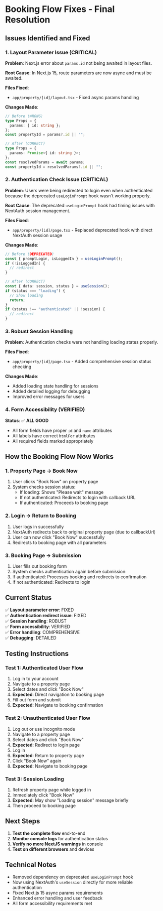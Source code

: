 # Booking Flow Fixes - Final Resolution

## Issues Identified and Fixed

### 1. **Layout Parameter Issue (CRITICAL)**

**Problem**: Next.js error about `params.id` not being awaited in layout files.

**Root Cause**: In Next.js 15, route parameters are now async and must be awaited.

**Files Fixed**:

- `app/property/[id]/layout.tsx` - Fixed async params handling

**Changes Made**:

```typescript
// Before (WRONG)
type Props = {
  params: { id: string };
};
const propertyId = params?.id || "";

// After (CORRECT)
type Props = {
  params: Promise<{ id: string }>;
};
const resolvedParams = await params;
const propertyId = resolvedParams?.id || "";
```

### 2. **Authentication Check Issue (CRITICAL)**

**Problem**: Users were being redirected to login even when authenticated because the deprecated `useLoginPrompt` hook wasn't working properly.

**Root Cause**: The deprecated `useLoginPrompt` hook had timing issues with NextAuth session management.

**Files Fixed**:

- `app/property/[id]/page.tsx` - Replaced deprecated hook with direct NextAuth session usage

**Changes Made**:

```typescript
// Before (DEPRECATED)
const { promptLogin, isLoggedIn } = useLoginPrompt();
if (!isLoggedIn) {
  // redirect
}

// After (CORRECT)
const { data: session, status } = useSession();
if (status === "loading") {
  // Show loading
  return;
}
if (status !== "authenticated" || !session) {
  // redirect
}
```

### 3. **Robust Session Handling**

**Problem**: Authentication checks were not handling loading states properly.

**Files Fixed**:

- `app/property/[id]/page.tsx` - Added comprehensive session status checking

**Changes Made**:

- Added loading state handling for sessions
- Added detailed logging for debugging
- Improved error messages for users

### 4. **Form Accessibility (VERIFIED)**

**Status**: ✅ **ALL GOOD**

- All form fields have proper `id` and `name` attributes
- All labels have correct `htmlFor` attributes
- All required fields marked appropriately

## How the Booking Flow Now Works

### 1. **Property Page → Book Now**

1. User clicks "Book Now" on property page
2. System checks session status:
   - If loading: Shows "Please wait" message
   - If not authenticated: Redirects to login with callback URL
   - If authenticated: Proceeds to booking page

### 2. **Login → Return to Booking**

1. User logs in successfully
2. NextAuth redirects back to original property page (due to callbackUrl)
3. User can now click "Book Now" successfully
4. Redirects to booking page with all parameters

### 3. **Booking Page → Submission**

1. User fills out booking form
2. System checks authentication again before submission
3. If authenticated: Processes booking and redirects to confirmation
4. If not authenticated: Redirects to login

## Current Status

✅ **Layout parameter error**: FIXED  
✅ **Authentication redirect issue**: FIXED  
✅ **Session handling**: ROBUST  
✅ **Form accessibility**: VERIFIED  
✅ **Error handling**: COMPREHENSIVE  
✅ **Debugging**: DETAILED

## Testing Instructions

### Test 1: Authenticated User Flow

1. Log in to your account
2. Navigate to a property page
3. Select dates and click "Book Now"
4. **Expected**: Direct navigation to booking page
5. Fill out form and submit
6. **Expected**: Navigate to booking confirmation

### Test 2: Unauthenticated User Flow

1. Log out or use incognito mode
2. Navigate to a property page
3. Select dates and click "Book Now"
4. **Expected**: Redirect to login page
5. Log in
6. **Expected**: Return to property page
7. Click "Book Now" again
8. **Expected**: Navigate to booking page

### Test 3: Session Loading

1. Refresh property page while logged in
2. Immediately click "Book Now"
3. **Expected**: May show "Loading session" message briefly
4. Then proceed to booking page

## Next Steps

1. **Test the complete flow** end-to-end
2. **Monitor console logs** for authentication status
3. **Verify no more NextJS warnings** in console
4. **Test on different browsers** and devices

## Technical Notes

- Removed dependency on deprecated `useLoginPrompt` hook
- Now using NextAuth's `useSession` directly for more reliable authentication
- Fixed Next.js 15 async params requirements
- Enhanced error handling and user feedback
- All form accessibility requirements met
